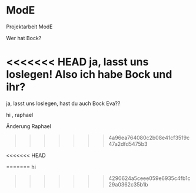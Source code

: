# ModE
Projektarbeit ModE 

Wer hat Bock?

<<<<<<< HEAD
ja, lasst uns loslegen!
Also ich habe Bock und ihr?
=======
ja, lasst uns loslegen, hast du auch Bock Eva??

hi , raphael

Änderung Raphael
>>>>>>> 4a96ea764080c2b08e41cf3519c47a2dfd5475b3

<<<<<<< HEAD

=======
hi
>>>>>>> 4290624a5ceee059e6935c4fb1c29a0362c35b1b
